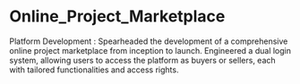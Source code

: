 # Online_Project_Marketplace
Platform Development : Spearheaded the development of a comprehensive online project marketplace from inception to launch. Engineered a dual login system, allowing users to access the platform as buyers or sellers, each with tailored functionalities and access rights.
